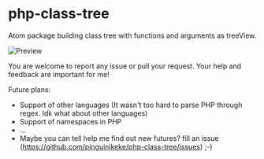 # php-class-tree
Atom package building class tree with functions and arguments as treeView.

![Preview](https://github.com/pinguinjkeke/php-class-tree/blob/master/preview.gif?raw=true "PHP Class Tree preview")

You are welcome to report any issue or pull your request. Your help and feedback are important for me!

Future plans:
- Support of other languages (It wasn't too hard to parse PHP through regex. Idk what about other languages)
- Support of namespaces in PHP
- ...
- Maybe you can tell help me find out new futures? fill an issue (https://github.com/pinguinjkeke/php-class-tree/issues) ;-)
